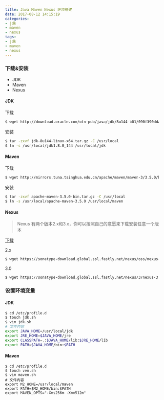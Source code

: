 ```yaml
---
title: Java Maven Nexus 环境搭建
date: 2017-08-12 14:15:19
categories:
- jdk
- maven
- nexus
tags:
- jdk
- maven
- nexus
---
```



### 下载&安装

- JDK
- Maven
- Nexus

#### JDK

下载

```bash
$ wget http://download.oracle.com/otn-pub/java/jdk/8u144-b01/090f390dda5b47b9b721c7dfaa008135/jdk-8u144-linux-x64.tar.gz
```

安装

```bash
$ tar -zxvf jdk-8u144-linux-x64.tar.gz -C /usr/local
$ ln -s /usr/local/jdk1.8.0_144 /usr/local/jdk
```

<!--more-->

#### Maven

下载

```bash
$ wget http://mirrors.tuna.tsinghua.edu.cn/apache/maven/maven-3/3.5.0/binaries/apache-maven-3.5.0-bin.tar.gz
```

安装

```bash
$ tar -zxvf apache-maven-3.5.0-bin.tar.gz -C /usr/local
$ ln -s /usr/local/apache-maven-3.5.0 /usr/local/maven
```

#### Nexus

> Nexus 有两个版本2.x和3.x，你可以按照自己的意愿来下载安装任意一个版本

[下载](https://www.sonatype.com/download-oss-sonatype)

2.x

```bash
$ wget https://sonatype-download.global.ssl.fastly.net/nexus/oss/nexus-2.14.5-02-bundle.tar.gz
```


3.0

```bash
$ wget https://sonatype-download.global.ssl.fastly.net/nexus/3/nexus-3.5.0-02-unix.tar.gz
```

### 设置环境变量

#### JDK

```bash
$ cd /etc/profile.d
$ touch jdk.sh
$ vim jdk.sh
# 文件内容
export JAVA_HOME=/usr/local/jdk
export JRE_HOME=$JAVA_HOME/jre
export CLASSPATH=.:$JAVA_HOME/lib:$JRE_HOME/lib
export PATH=$JAVA_HOME/bin:$PATH
```

#### Maven
```
$ cd /etc/profile.d
$ touch ven.sh
$ vim maven.sh
# 文件内容
export M2_HOME=/usr/local/maven
export PATH=$M2_HOME/bin:$PATH
export MAVEN_OPTS="-Xms256m -Xmx512m"
```







